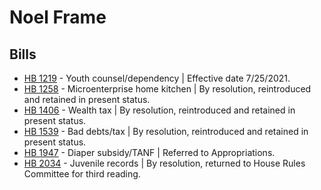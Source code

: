 # Noel Frame
## Bills
* [HB 1219](/bill/2021-22/hb/1219/) - Youth counsel/dependency | Effective date 7/25/2021.
* [HB 1258](/bill/2021-22/hb/1258/) - Microenterprise home kitchen | By resolution, reintroduced and retained in present status.
* [HB 1406](/bill/2021-22/hb/1406/) - Wealth tax | By resolution, reintroduced and retained in present status.
* [HB 1539](/bill/2021-22/hb/1539/) - Bad debts/tax | By resolution, reintroduced and retained in present status.
* [HB 1947](/bill/2021-22/hb/1947/) - Diaper subsidy/TANF | Referred to Appropriations.
* [HB 2034](/bill/2021-22/hb/2034/) - Juvenile records | By resolution, returned to House Rules Committee for third reading.

